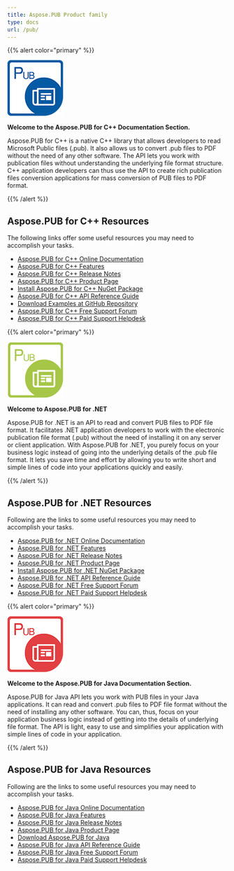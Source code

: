 ```yaml
---
title: Aspose.PUB Product family
type: docs
url: /pub/
---
```


{{% alert color="primary" %}}

![Aspose.PUB for C++ logo](aspose_pub-for-cpp-128.png)

**Welcome to the Aspose.PUB for C++ Documentation Section.**

Aspose.PUB for C++ is a native C++ library that allows developers to read Microsoft Public files (.pub). It also allows us to convert .pub files to PDF without the need of any other software. The API lets you work with publication files without understanding the underlying file format structure. C++ application developers can thus use the API to create rich publication files conversion applications for mass conversion of PUB files to PDF format.

{{% /alert %}}

## **Aspose.PUB for C++ Resources**

The following links offer some useful resources you may need to accomplish your tasks.

- [Aspose.PUB for C++ Online Documentation](https://docs.aspose.com/display/pubcpp/Home)
- [Aspose.PUB for C++ Features](https://docs.aspose.com/display/pubcpp/Product+Overview)
- [Aspose.PUB for C++ Release Notes](https://docs.aspose.com/display/pubcpp/Release+Notes)
- [Aspose.PUB for C++ Product Page](https://products.aspose.com/pub/cpp)
- [Install Aspose.PUB for C++ NuGet Package](https://www.nuget.org/packages/Aspose.PUB.CPP/)
- [Aspose.PUB for C++ API Reference Guide](https://reference.aspose.com/pub/cpp)
- [Download Examples at GitHub Repository](https://github.com/aspose-pub/Aspose.PUB-for-C)
- [Aspose.PUB for C++ Free Support Forum](https://forum.aspose.com/c/pub)
- [Aspose.PUB for C++ Paid Support Helpdesk](https://helpdesk.aspose.com/)

{{% alert color="primary" %}}

![Aspose.PUB for .NET logo](aspose_pub-for-net-128.png)

**Welcome to Aspose.PUB for .NET**

Aspose.PUB for .NET is an API to read and convert PUB files to PDF file format. It facilitates .NET application developers to work with the electronic publication file format (.pub) without the need of installing it on any server or client application. With Aspose.PUB for .NET, you purely focus on your business logic instead of going into the underlying details of the .pub file format. It lets you save time and effort by allowing you to write short and simple lines of code into your applications quickly and easily.

{{% /alert %}}

## **Aspose.PUB for .NET Resources**

Following are the links to some useful resources you may need to accomplish your tasks.

- [Aspose.PUB for .NET Online Documentation](https://docs.aspose.com/display/pubnet/Home)
- [Aspose.PUB for .NET Features](https://docs.aspose.com/display/pubnet/Features)
- [Aspose.PUB for .NET Release Notes](https://docs.aspose.com/display/pubnet/Release+Notes)
- [Aspose.PUB for .NET Product Page](https://products.aspose.com/pub/net)
- [Install Aspose.PUB for .NET NuGet Package](https://www.nuget.org/packages/Aspose.PUB/)
- [Aspose.PUB for .NET API Reference Guide](https://reference.aspose.com/pub/net/)
- [Aspose.PUB for .NET Free Support Forum](https://forum.aspose.com/c/pub)
- [Aspose.PUB for .NET Paid Support Helpdesk](https://helpdesk.aspose.com/)

{{% alert color="primary" %}}

![Aspose.PUB for Java logo](aspose_pub-for-java-128.png)

**Welcome to the Aspose.PUB for Java Documentation Section.**

Aspose.PUB for Java API lets you work with PUB files in your Java applications. It can read and convert .pub files to PDF file format without the need of installing any other software. You can, thus, focus on your application business logic instead of getting into the details of underlying file format. The API is light, easy to use and simplifies your application with simple lines of code in your application.

{{% /alert %}}

## **Aspose.PUB for Java Resources**

Following are the links to some useful resources you may need to accomplish your tasks.

- [Aspose.PUB for Java Online Documentation](https://docs.aspose.com/pub/java/)
- [Aspose.PUB for Java Features](https://docs.aspose.com/pub/java/features/)
- [Aspose.PUB for Java Release Notes](https://docs.aspose.com/pub/java/release-notes/)
- [Aspose.PUB for Java Product Page](https://products.aspose.com/pub/java)
- [Download Aspose.PUB for Java](https://repository.aspose.com/webapp/#/artifacts/browse/tree/General/repo/com/aspose/aspose-pub)
- [Aspose.PUB for Java API Reference Guide](https://reference.aspose.com/pub/java)
- [Aspose.PUB for Java Free Support Forum](https://forum.aspose.com/c/pub)
- [Aspose.PUB for Java Paid Support Helpdesk](https://helpdesk.aspose.com/)
